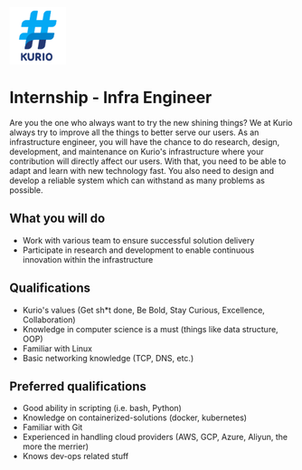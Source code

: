 <img src="../logo_kurio.png" alt="Logo" style="width: 100px;"/>

# Internship - Infra Engineer

Are you the one who always want to try the new shining things? We at Kurio always try to improve all the things to better serve our users. As an infrastructure engineer, you will have the chance to do research, design, development, and maintenance on Kurio's infrastructure where your contribution will directly affect our users. With that, you need to be able to adapt and learn with new technology fast. You also need to design and develop a reliable system which can withstand as many problems as possible.



## What you will do

- Work with various team to ensure successful solution delivery
- Participate in research and development to enable continuous innovation within the infrastructure



## Qualifications

- Kurio's values (Get sh*t done, Be Bold, Stay Curious, Excellence, Collaboration)
- Knowledge in computer science is a must (things like data structure, OOP)
- Familiar with Linux
- Basic networking knowledge (TCP, DNS, etc.)



## Preferred qualifications

- Good ability in scripting (i.e. bash, Python)
- Knowledge on containerized-solutions (docker, kubernetes)
- Familiar with Git
- Experienced in handling cloud providers (AWS, GCP, Azure, Aliyun, the more the merrier)
- Knows dev-ops related stuff